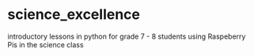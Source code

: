 # science_excellence
introductory lessons in python for grade 7 - 8 students using Raspeberry Pis in the science class
